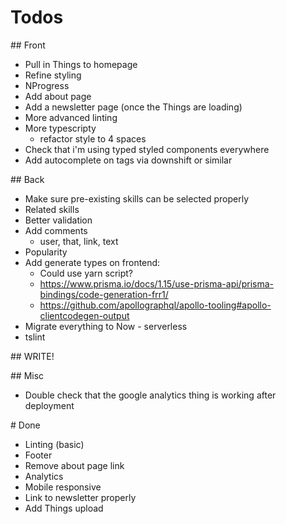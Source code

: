 # Todos

## Front
* Pull in Things to homepage
* Refine styling
* NProgress
* Add about page
* Add a newsletter page (once the Things are loading)
* More advanced linting
* More typescripty
   * refactor style to 4 spaces
* Check that i'm using typed styled components everywhere
* Add autocomplete on tags via downshift or similar

## Back
* Make sure pre-existing skills can be selected properly
* Related skills
* Better validation
* Add comments
  *  user, that, link, text
* Popularity
* Add generate types on frontend:
  * Could use yarn script?
  * https://www.prisma.io/docs/1.15/use-prisma-api/prisma-bindings/code-generation-frr1/
  * https://github.com/apollographql/apollo-tooling#apollo-clientcodegen-output
* Migrate everything to Now - serverless
* tslint

## WRITE!

## Misc
* Double check that the google analytics thing is working after deployment

# Done
* Linting (basic)
* Footer
* Remove about page link
* Analytics
* Mobile responsive
* Link to newsletter properly
* Add Things upload
